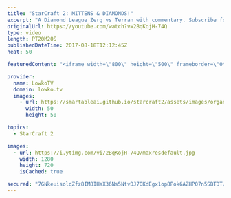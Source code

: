 ```yaml
---
title: "StarCraft 2: MITTENS & DIAMONDS!"
excerpt: "A Diamond League Zerg vs Terran with commentary. Subscribe for more videos: http://lowko.tv/youtube Queen drop harass: https://goo.gl/iwpCji  In this match of Zerg versus Terran in StarCraft 2 played between two players in Diamond League between ElbowMittens and Doneson.  If you have an awesome replay"
originalUrl: https://youtube.com/watch?v=2BqKojH-74Q
type: video
length: PT20M20S
publishedDateTime: 2017-08-18T12:12:45Z
heat: 50

featuredContent: "<iframe width=\"800\" height=\"500\" frameborder=\"0\" src=\"https://www.youtube.com/embed/2BqKojH-74Q\" allow=\"accelerometer; autoplay; encrypted-media; gyroscope; picture-in-picture\" allowfullscreen></iframe>"

provider:
  name: LowkoTV
  domain: lowko.tv
  images:
    - url: https://smartableai.github.io/starcraft2/assets/images/organizations/lowko.tv-50x50.jpg
      width: 50
      height: 50

topics:
  - StarCraft 2

images:
  - url: https://i.ytimg.com/vi/2BqKojH-74Q/maxresdefault.jpg
    width: 1280
    height: 720
    isCached: true

secured: "7GNkeuisolqZfz8IM8IHaX36Ns5NtvDJ7OKdEgx1op8Pok6AZHP07n5SBTDT/QYVZuVvJVh8JkW76PlHw3YTQIRLaEj8niBTt0909os2YaJvaAM3wLTR3MAOAjgsp59zyT7qZxFd3bEF2MsLjH3fIqW1nsMnsIfzMl26Z8jQLjs8McIp1i3lkgfNzKDHfbVcbgv1xSrlRrSx8FGIUy4odRa9kQs+/iZiKkj3/j3HCCzGHkeHnVT1eIcOv6g5aEY7F3vXoQ3Eb+jfjn7Xfed3prMZA/eZf7umDjbtM/faPaTSIZ5i8L7U6krbNPUoHvgRkgOO3GbbpdYEbxhSDoXJ47ax0FHe0cbtGSiYrdPk6XrA8qMey3S0GZMT9pY2Mm2ZTzkeAU+hbL3AW2wU8vtOXDRIf9qCCG1exFiLfcWDKQo=;V3fobIqMdafcmQ2u5cdQRg=="
---
```


